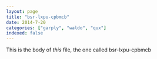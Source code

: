 ```yaml
---
layout: page
title: "bsr-lxpu-cpbmcb"
date: 2014-7-20
categories: ["garply", "waldo", "qux"]
indexed: false
---
```

This is the body of _this_ file, the one called bsr-lxpu-cpbmcb
